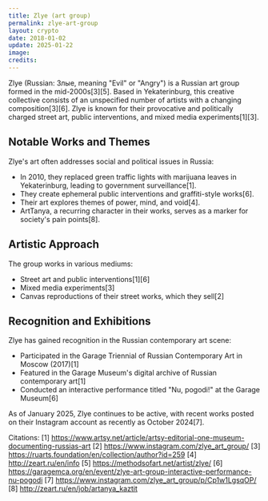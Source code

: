 ```yaml
---
title: Zlye (art group)  
permalink: zlye-art-group  
layout: crypto
date: 2018-01-02
update: 2025-01-22
image:
credits:
---
```


Zlye (Russian: Злые, meaning "Evil" or "Angry") is a Russian art group formed in the mid-2000s[3][5]. Based in Yekaterinburg, this creative collective consists of an unspecified number of artists with a changing composition[3][6]. Zlye is known for their provocative and politically charged street art, public interventions, and mixed media experiments[1][3].

## Notable Works and Themes

Zlye's art often addresses social and political issues in Russia:

- In 2010, they replaced green traffic lights with marijuana leaves in Yekaterinburg, leading to government surveillance[1].
- They create ephemeral public interventions and graffiti-style works[6].
- Their art explores themes of power, mind, and void[4].
- ArtTanya, a recurring character in their works, serves as a marker for society's pain points[8].

## Artistic Approach

The group works in various mediums:

- Street art and public interventions[1][6]
- Mixed media experiments[3]
- Canvas reproductions of their street works, which they sell[2]

## Recognition and Exhibitions

Zlye has gained recognition in the Russian contemporary art scene:

- Participated in the Garage Triennial of Russian Contemporary Art in Moscow (2017)[1]
- Featured in the Garage Museum's digital archive of Russian contemporary art[1]
- Conducted an interactive performance titled "Nu, pogodi!" at the Garage Museum[6]

As of January 2025, Zlye continues to be active, with recent works posted on their Instagram account as recently as October 2024[7].

Citations:
[1] https://www.artsy.net/article/artsy-editorial-one-museum-documenting-russias-art
[2] https://www.instagram.com/zlye_art_group/
[3] https://ruarts.foundation/en/collection/author?id=259
[4] http://zeart.ru/en/info
[5] https://methodsofart.net/artist/zlye/
[6] https://garagemca.org/en/event/zlye-art-group-interactive-performance-nu-pogodi
[7] https://www.instagram.com/zlye_art_group/p/Cp1w1LgsqOP/
[8] http://zeart.ru/en/job/artanya_kaztit
